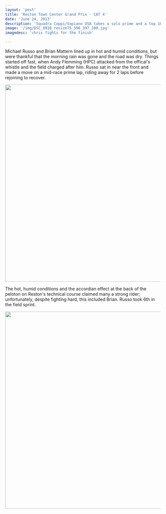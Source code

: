 ```yaml
---
layout: 'post'
title: 'Reston Town Center Grand Prix - CAT 4'
date: 'June 24, 2013'
description: 'Squadra Coppi/Vapiano USA takes a solo prime and a top 10 in Reston.'
image: '/img/DSC_0910_resize75_596_397_100.jpg'
imagedesc: 'chris fights for the finish'

---
```


Michael Russo and Brian Mattern lined up in hot and humid conditions, but were thankful that the morning rain was gone and the road was dry.  Things started off fast, when Andy Flemming (HPC) attacked from the offical's whistle and the field charged after him.  Russo sat in near the front and made a move on a mid-race prime lap, riding away for 2 laps before rejoining to recover. 

<img src="/img/DSC_0839.JPG" style="width: 954px; height: 636px" />

The hot, humid conditions and the accordian effect at the back of the peloton on Reston's technical course claimed many a strong rider; unfortunately, despite fighting hard, this included Brian.  Russo took 6th in the field sprint.   


<img alt="" src="/img/DSC_0780.JPG" style="width: 954px; height: 636px" />
